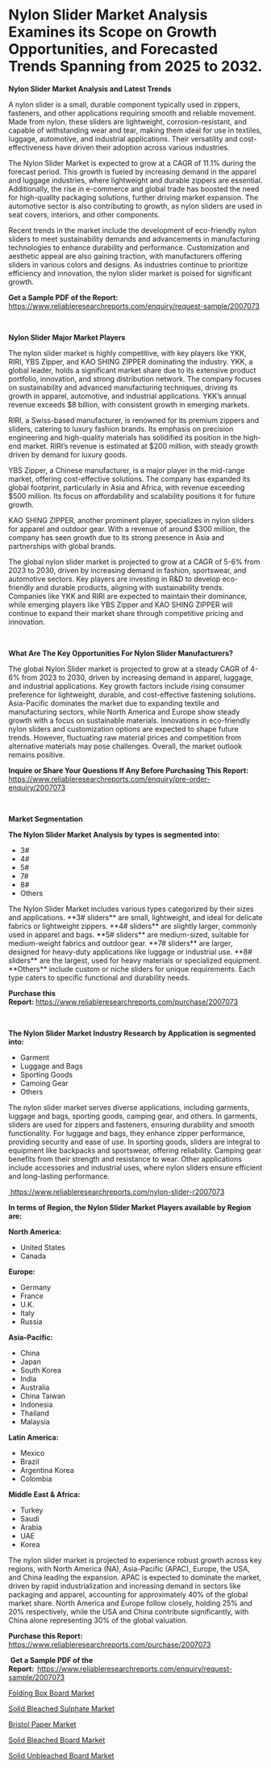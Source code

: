 <p><h1>Nylon Slider Market Analysis Examines its Scope on Growth Opportunities, and Forecasted Trends Spanning from 2025 to 2032.</h1></p><p><strong>Nylon Slider Market Analysis and Latest Trends</strong></p>
<p><p>A nylon slider is a small, durable component typically used in zippers, fasteners, and other applications requiring smooth and reliable movement. Made from nylon, these sliders are lightweight, corrosion-resistant, and capable of withstanding wear and tear, making them ideal for use in textiles, luggage, automotive, and industrial applications. Their versatility and cost-effectiveness have driven their adoption across various industries.</p><p>The Nylon Slider Market is expected to grow at a CAGR of 11.1% during the forecast period. This growth is fueled by increasing demand in the apparel and luggage industries, where lightweight and durable zippers are essential. Additionally, the rise in e-commerce and global trade has boosted the need for high-quality packaging solutions, further driving market expansion. The automotive sector is also contributing to growth, as nylon sliders are used in seat covers, interiors, and other components.</p><p>Recent trends in the market include the development of eco-friendly nylon sliders to meet sustainability demands and advancements in manufacturing technologies to enhance durability and performance. Customization and aesthetic appeal are also gaining traction, with manufacturers offering sliders in various colors and designs. As industries continue to prioritize efficiency and innovation, the nylon slider market is poised for significant growth.</p></p>
<p><strong>Get a Sample PDF of the Report:&nbsp;</strong> <a href="https://www.reliableresearchreports.com/enquiry/request-sample/2007073?utm_campaign=34&utm_medium=2&utm_source=Github&utm_content=ia&utm_term=25012025&utm_id=nylon-slider">https://www.reliableresearchreports.com/enquiry/request-sample/2007073</a></p>
<p>&nbsp;</p>
<p><strong>Nylon Slider Major Market Players</strong></p>
<p><p>The nylon slider market is highly competitive, with key players like YKK, RIRI, YBS Zipper, and KAO SHING ZIPPER dominating the industry. YKK, a global leader, holds a significant market share due to its extensive product portfolio, innovation, and strong distribution network. The company focuses on sustainability and advanced manufacturing techniques, driving its growth in apparel, automotive, and industrial applications. YKK’s annual revenue exceeds $8 billion, with consistent growth in emerging markets.</p><p>RIRI, a Swiss-based manufacturer, is renowned for its premium zippers and sliders, catering to luxury fashion brands. Its emphasis on precision engineering and high-quality materials has solidified its position in the high-end market. RIRI’s revenue is estimated at $200 million, with steady growth driven by demand for luxury goods.</p><p>YBS Zipper, a Chinese manufacturer, is a major player in the mid-range market, offering cost-effective solutions. The company has expanded its global footprint, particularly in Asia and Africa, with revenue exceeding $500 million. Its focus on affordability and scalability positions it for future growth.</p><p>KAO SHING ZIPPER, another prominent player, specializes in nylon sliders for apparel and outdoor gear. With a revenue of around $300 million, the company has seen growth due to its strong presence in Asia and partnerships with global brands.</p><p>The global nylon slider market is projected to grow at a CAGR of 5-6% from 2023 to 2030, driven by increasing demand in fashion, sportswear, and automotive sectors. Key players are investing in R&D to develop eco-friendly and durable products, aligning with sustainability trends. Companies like YKK and RIRI are expected to maintain their dominance, while emerging players like YBS Zipper and KAO SHING ZIPPER will continue to expand their market share through competitive pricing and innovation.</p></p>
<p>&nbsp;</p>
<p><strong>What Are The Key Opportunities For Nylon Slider Manufacturers?</strong></p>
<p><p>The global Nylon Slider market is projected to grow at a steady CAGR of 4-6% from 2023 to 2030, driven by increasing demand in apparel, luggage, and industrial applications. Key growth factors include rising consumer preference for lightweight, durable, and cost-effective fastening solutions. Asia-Pacific dominates the market due to expanding textile and manufacturing sectors, while North America and Europe show steady growth with a focus on sustainable materials. Innovations in eco-friendly nylon sliders and customization options are expected to shape future trends. However, fluctuating raw material prices and competition from alternative materials may pose challenges. Overall, the market outlook remains positive.</p></p>
<p><strong>Inquire or Share Your Questions If Any Before Purchasing This Report:</strong> <a href="https://www.reliableresearchreports.com/enquiry/pre-order-enquiry/2007073?utm_campaign=34&utm_medium=2&utm_source=Github&utm_content=ia&utm_term=25012025&utm_id=nylon-slider">https://www.reliableresearchreports.com/enquiry/pre-order-enquiry/2007073</a></p>
<p>&nbsp;</p>
<p><strong>Market Segmentation</strong></p>
<p><strong>The Nylon Slider Market Analysis by types is segmented into:</strong></p>
<p><ul><li>3#</li><li>4#</li><li>5#</li><li>7#</li><li>8#</li><li>Others</li></ul></p>
<p><p>The Nylon Slider Market includes various types categorized by their sizes and applications. **3# sliders** are small, lightweight, and ideal for delicate fabrics or lightweight zippers. **4# sliders** are slightly larger, commonly used in apparel and bags. **5# sliders** are medium-sized, suitable for medium-weight fabrics and outdoor gear. **7# sliders** are larger, designed for heavy-duty applications like luggage or industrial use. **8# sliders** are the largest, used for heavy materials or specialized equipment. **Others** include custom or niche sliders for unique requirements. Each type caters to specific functional and durability needs.</p></p>
<p><strong>Purchase this Report:&nbsp;</strong><a href="https://www.reliableresearchreports.com/purchase/2007073?utm_campaign=34&utm_medium=2&utm_source=Github&utm_content=ia&utm_term=25012025&utm_id=nylon-slider">https://www.reliableresearchreports.com/purchase/2007073</a></p>
<p>&nbsp;</p>
<p><strong>The Nylon Slider Market Industry Research by Application is segmented into:</strong></p>
<p><ul><li>Garment</li><li>Luggage and Bags</li><li>Sporting Goods</li><li>Camoing Gear</li><li>Others</li></ul></p>
<p><p>The nylon slider market serves diverse applications, including garments, luggage and bags, sporting goods, camping gear, and others. In garments, sliders are used for zippers and fasteners, ensuring durability and smooth functionality. For luggage and bags, they enhance zipper performance, providing security and ease of use. In sporting goods, sliders are integral to equipment like backpacks and sportswear, offering reliability. Camping gear benefits from their strength and resistance to wear. Other applications include accessories and industrial uses, where nylon sliders ensure efficient and long-lasting performance.</p></p>
<p><a href="https://www.reliableresearchreports.com/nylon-slider-r2007073?utm_campaign=34&utm_medium=2&utm_source=Github&utm_content=ia&utm_term=25012025&utm_id=nylon-slider">&nbsp;https://www.reliableresearchreports.com/nylon-slider-r2007073</a></p>
<p><strong>In terms of Region, the Nylon Slider Market Players available by Region are:</strong></p>
<p>
    <p> <strong> North America: </strong>
        <ul>
            <li>United States</li>
            <li>Canada</li>
        </ul>
        </p> 
    <p> <strong> Europe: </strong>
        <ul>
            <li>Germany</li>
            <li>France</li>
            <li>U.K.</li>
            <li>Italy</li>
            <li>Russia</li>
        </ul>
        </p> 
    <p> <strong> Asia-Pacific: </strong>
        <ul>
            <li>China</li>
            <li>Japan</li>
            <li>South Korea</li>
            <li>India</li>
            <li>Australia</li>
            <li>China Taiwan</li>
            <li>Indonesia</li>
            <li>Thailand</li>
            <li>Malaysia</li>
        </ul>
        </p> 
    <p> <strong> Latin America: </strong>
        <ul>
            <li>Mexico</li>
            <li>Brazil</li>
            <li>Argentina Korea</li>
            <li>Colombia</li>
        </ul>
        </p> 
    <p> <strong> Middle East & Africa: </strong>
        <ul>
            <li>Turkey</li>
            <li>Saudi</li>
            <li>Arabia</li>
            <li>UAE</li>
            <li>Korea</li>
        </ul>
    </p>
    </p>
<p><p>The nylon slider market is projected to experience robust growth across key regions, with North America (NA), Asia-Pacific (APAC), Europe, the USA, and China leading the expansion. APAC is expected to dominate the market, driven by rapid industrialization and increasing demand in sectors like packaging and apparel, accounting for approximately 40% of the global market share. North America and Europe follow closely, holding 25% and 20% respectively, while the USA and China contribute significantly, with China alone representing 30% of the global valuation.</p></p>
<p><strong>Purchase this Report: </strong><a href="https://www.reliableresearchreports.com/purchase/2007073?utm_campaign=34&utm_medium=2&utm_source=Github&utm_content=ia&utm_term=25012025&utm_id=nylon-slider">https://www.reliableresearchreports.com/purchase/2007073</a></p>
<p>&nbsp;<strong>Get a Sample PDF of the Report:&nbsp;&nbsp;</strong><a href="https://www.reliableresearchreports.com/enquiry/request-sample/2007073?utm_campaign=34&utm_medium=2&utm_source=Github&utm_content=ia&utm_term=25012025&utm_id=nylon-slider">https://www.reliableresearchreports.com/enquiry/request-sample/2007073</a></p>
<p><strong></strong></p>
<p><p><a href="https://github.com/arvelm4nthig/Market-Research-Report-List-1/blob/main/folding-box-board-market.md?utm_campaign=34&utm_medium=2&utm_source=Github&utm_content=ia&utm_term=25012025&utm_id=nylon-slider">Folding Box Board Market</a></p><p><a href="https://github.com/AlisaRowe24/Market-Research-Report-List-1/blob/main/solid-bleached-sulphate-market.md?utm_campaign=34&utm_medium=2&utm_source=Github&utm_content=ia&utm_term=25012025&utm_id=nylon-slider">Solid Bleached Sulphate Market</a></p><p><a href="https://github.com/texterfredia780/Market-Research-Report-List-1/blob/main/bristol-paper-market.md?utm_campaign=34&utm_medium=2&utm_source=Github&utm_content=ia&utm_term=25012025&utm_id=nylon-slider">Bristol Paper Market</a></p><p><a href="https://github.com/HobertDavis43/Market-Research-Report-List-1/blob/main/solid-bleached-board-market.md?utm_campaign=34&utm_medium=2&utm_source=Github&utm_content=ia&utm_term=25012025&utm_id=nylon-slider">Solid Bleached Board Market</a></p><p><a href="https://github.com/jaquelynhasenaue8/Market-Research-Report-List-1/blob/main/solid-unbleached-board-market.md?utm_campaign=34&utm_medium=2&utm_source=Github&utm_content=ia&utm_term=25012025&utm_id=nylon-slider">Solid Unbleached Board Market</a></p></p>